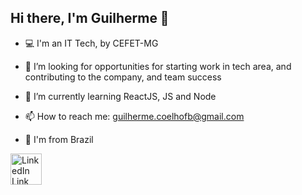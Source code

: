 ## Hi there, I'm Guilherme 👋

- 💻 I'm an IT Tech, by CEFET-MG

- 🚀 I’m looking for opportunities for starting work in tech area, and contributing to the company, and team success

- 🌱 I’m currently learning ReactJS, JS and Node

- 📫 How to reach me: guilherme.coelhofb@gmail.com

- 📍  I'm from Brazil

<a href="https://linkedin.com/in/guilherme-fernandes-coelho" target="_blank">
  <img src="https://pngimg.com/uploads/linkedIn/linkedIn_PNG11.png" alt="LinkedIn Link" height="50" />
</a>
